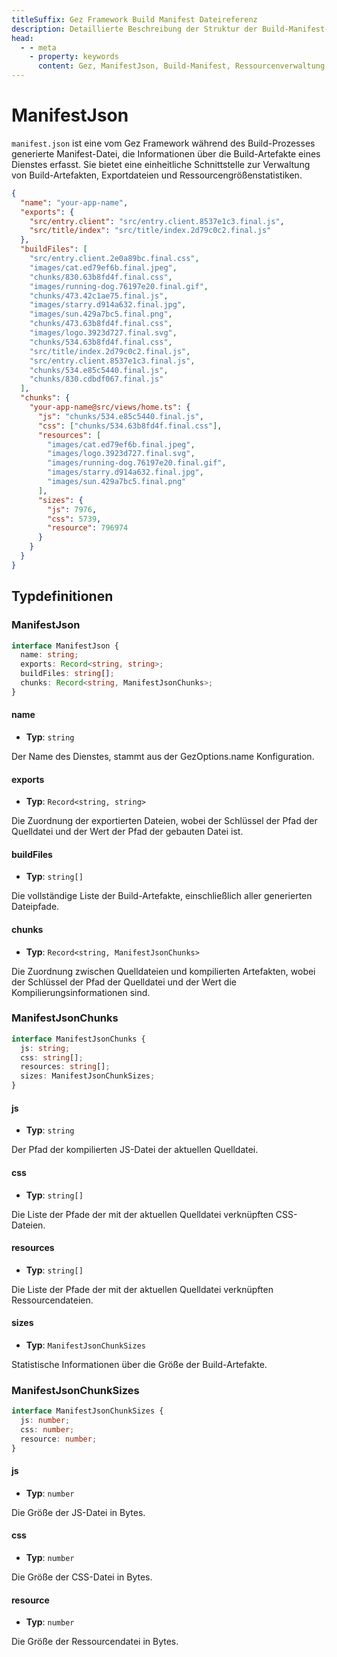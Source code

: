 ```yaml
---
titleSuffix: Gez Framework Build Manifest Dateireferenz
description: Detaillierte Beschreibung der Struktur der Build-Manifest-Datei (manifest.json) des Gez Frameworks, einschließlich Build-Artefaktverwaltung, Exportdateizuordnung und Ressourcenstatistik, um Entwicklern das Verständnis und die Nutzung des Build-Systems zu erleichtern.
head:
  - - meta
    - property: keywords
      content: Gez, ManifestJson, Build-Manifest, Ressourcenverwaltung, Build-Artefakte, Dateizuordnung, API
---
```


# ManifestJson

`manifest.json` ist eine vom Gez Framework während des Build-Prozesses generierte Manifest-Datei, die Informationen über die Build-Artefakte eines Dienstes erfasst. Sie bietet eine einheitliche Schnittstelle zur Verwaltung von Build-Artefakten, Exportdateien und Ressourcengrößenstatistiken.

```json title="dist/client/manifest.json"
{
  "name": "your-app-name",
  "exports": {
    "src/entry.client": "src/entry.client.8537e1c3.final.js",
    "src/title/index": "src/title/index.2d79c0c2.final.js"
  },
  "buildFiles": [
    "src/entry.client.2e0a89bc.final.css",
    "images/cat.ed79ef6b.final.jpeg",
    "chunks/830.63b8fd4f.final.css",
    "images/running-dog.76197e20.final.gif",
    "chunks/473.42c1ae75.final.js",
    "images/starry.d914a632.final.jpg",
    "images/sun.429a7bc5.final.png",
    "chunks/473.63b8fd4f.final.css",
    "images/logo.3923d727.final.svg",
    "chunks/534.63b8fd4f.final.css",
    "src/title/index.2d79c0c2.final.js",
    "src/entry.client.8537e1c3.final.js",
    "chunks/534.e85c5440.final.js",
    "chunks/830.cdbdf067.final.js"
  ],
  "chunks": {
    "your-app-name@src/views/home.ts": {
      "js": "chunks/534.e85c5440.final.js",
      "css": ["chunks/534.63b8fd4f.final.css"],
      "resources": [
        "images/cat.ed79ef6b.final.jpeg",
        "images/logo.3923d727.final.svg",
        "images/running-dog.76197e20.final.gif",
        "images/starry.d914a632.final.jpg",
        "images/sun.429a7bc5.final.png"
      ],
      "sizes": {
        "js": 7976,
        "css": 5739,
        "resource": 796974
      }
    }
  }
}
```

## Typdefinitionen
### ManifestJson

```ts
interface ManifestJson {
  name: string;
  exports: Record<string, string>;
  buildFiles: string[];
  chunks: Record<string, ManifestJsonChunks>;
}
```

#### name

- **Typ**: `string`

Der Name des Dienstes, stammt aus der GezOptions.name Konfiguration.

#### exports

- **Typ**: `Record<string, string>`

Die Zuordnung der exportierten Dateien, wobei der Schlüssel der Pfad der Quelldatei und der Wert der Pfad der gebauten Datei ist.

#### buildFiles

- **Typ**: `string[]`

Die vollständige Liste der Build-Artefakte, einschließlich aller generierten Dateipfade.

#### chunks

- **Typ**: `Record<string, ManifestJsonChunks>`

Die Zuordnung zwischen Quelldateien und kompilierten Artefakten, wobei der Schlüssel der Pfad der Quelldatei und der Wert die Kompilierungsinformationen sind.

### ManifestJsonChunks

```ts
interface ManifestJsonChunks {
  js: string;
  css: string[];
  resources: string[];
  sizes: ManifestJsonChunkSizes;
}
```

#### js

- **Typ**: `string`

Der Pfad der kompilierten JS-Datei der aktuellen Quelldatei.

#### css

- **Typ**: `string[]`

Die Liste der Pfade der mit der aktuellen Quelldatei verknüpften CSS-Dateien.

#### resources

- **Typ**: `string[]`

Die Liste der Pfade der mit der aktuellen Quelldatei verknüpften Ressourcendateien.

#### sizes

- **Typ**: `ManifestJsonChunkSizes`

Statistische Informationen über die Größe der Build-Artefakte.

### ManifestJsonChunkSizes

```ts
interface ManifestJsonChunkSizes {
  js: number;
  css: number;
  resource: number;
}
```

#### js

- **Typ**: `number`

Die Größe der JS-Datei in Bytes.

#### css

- **Typ**: `number`

Die Größe der CSS-Datei in Bytes.

#### resource

- **Typ**: `number`

Die Größe der Ressourcendatei in Bytes.
```